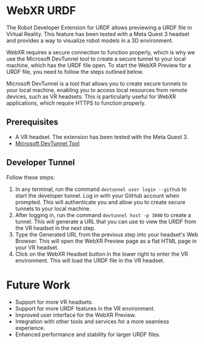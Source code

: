 # WebXR URDF 

The Robot Developer Extension for URDF allows previewing a URDF file in Virtual Reality. This feature has been tested with a Meta Quest 3 headset and provides a way to visualize robot models in a 3D environment. 

WebXR requires a secure connection to function properly, which is why we use the Microsoft DevTunnel tool to create a secure tunnel to your local machine, which has the URDF file open. To start the WebXR Preview for a URDF file, you need to follow the steps outlined below.

Microsoft DevTunnel is a tool that allows you to create secure tunnels to your local machine, enabling you to access local resources from remote devices, such as VR headsets. This is particularly useful for WebXR applications, which require HTTPS to function properly.

## Prerequisites

- A VR headset. The extension has been tested with the Meta Quest 3.
- [Microsoft DevTunnel Tool](https://learn.microsoft.com/en-us/azure/developer/dev-tunnels/get-started)

## Developer Tunnel

Follow these steps:

1. In any terminal, run the command `devtunnel user login --github` to start the developer tunnel. Log in with your GitHub account when prompted. This will authenticate you and allow you to create secure tunnels to your local machine.
2. After logging in, run the command `devtunnel host -p 3000` to create a tunnel.  This will generate a URL that you can use to view the URDF from the VR headset in the next step.
3. Type the Generated URL from the previous step into your headset's Web Browser. This will open the WebXR Preview page as a flat HTML page in your VR headset.
4. Click on the WebXR Headset button in the lower right to enter the VR environment. This will load the URDF file in the VR headset.

# Future Work
- Support for more VR headsets.
- Support for more URDF features in the VR environment.
- Improved user interface for the WebXR Preview.
- Integration with other tools and services for a more seamless experience.
- Enhanced performance and stability for larger URDF files.
